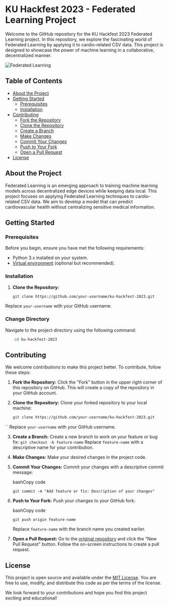 # KU Hackfest 2023 - Federated Learning Project

Welcome to the GitHub repository for the KU Hackfest 2023 Federated Learning project. In this repository, we explore the fascinating world of Federated Learning by applying it to cardio-related CSV data. This project is designed to showcase the power of machine learning in a collaborative, decentralized manner.

![Federated Learning](https://www.example.com/federated-learning.png)

## Table of Contents

- [About the Project](#about-the-project)
- [Getting Started](#getting-started)
  - [Prerequisites](#prerequisites)
  - [Installation](#installation)
- [Contributing](#contributing)
  - [Fork the Repository](#fork-the-repository)
  - [Clone the Repository](#clone-the-repository)
  - [Create a Branch](#create-a-branch)
  - [Make Changes](#make-changes)
  - [Commit Your Changes](#commit-your-changes)
  - [Push to Your Fork](#push-to-your-fork)
  - [Open a Pull Request](#open-a-pull-request)
- [License](#license)

## About the Project

Federated Learning is an emerging approach to training machine learning models across decentralized edge devices while keeping data local. This project focuses on applying Federated Learning techniques to cardio-related CSV data. We aim to develop a model that can predict cardiovascular health without centralizing sensitive medical information.

## Getting Started

### Prerequisites

Before you begin, ensure you have met the following requirements:

- Python 3.x installed on your system.
- [Virtual environment](https://docs.python.org/3/library/venv.html) (optional but recommended).

### Installation

1. **Clone the Repository:**

   ```bash
   git clone https://github.com/your-username/ku-hackfest-2023.git
Replace `your-username` with your GitHub username.
### Change Directory

Navigate to the project directory using the following command:

```bash
	cd ku-hackfest-2023
```
## Contributing

We welcome contributions to make this project better. To contribute, follow these steps:

1. **Fork the Repository:** Click the "Fork" button in the upper right corner of this repository on GitHub. This will create a copy of the repository in your GitHub account.

2. **Clone the Repository:** Clone your forked repository to your local machine:

   ```bash
   git clone https://github.com/your-username/ku-hackfest-2023.git
``
Replace `your-username` with your GitHub username.

3. **Create a Branch:** Create a new branch to work on your feature or bug fix:
    `git checkout -b feature-name` 
        Replace `feature-name` with a descriptive name for your contribution.
    
4.  **Make Changes:** Make your desired changes in the project code.
    
5.  **Commit Your Changes:** Commit your changes with a descriptive commit message:
    
    bashCopy code
    
    `git commit -m "Add feature or fix: Description of your changes"` 
    
6.  **Push to Your Fork:** Push your changes to your GitHub fork:
    
    bashCopy code
    
    `git push origin feature-name` 
    
    Replace `feature-name` with the branch name you created earlier.
    
7.  **Open a Pull Request:** Go to the [original repository](https://github.com/original-repo/ku-hackfest-2023) and click the "New Pull Request" button. Follow the on-screen instructions to create a pull request.
    
## License

This project is open source and available under the [MIT License](https://chat.openai.com/c/LICENSE). You are free to use, modify, and distribute this code as per the terms of the license.

We look forward to your contributions and hope you find this project exciting and educational!
